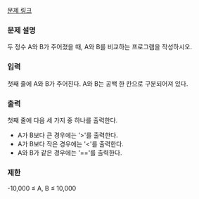 [문제 링크](https://www.acmicpc.net/problem/1330)

### 문제 설명

<p>두 정수 A와 B가 주어졌을 때, A와 B를 비교하는 프로그램을 작성하시오.</p>

### 입력

<p>첫째 줄에 A와 B가 주어진다. A와 B는 공백 한 칸으로 구분되어져 있다.</p>

### 출력

<p>첫째 줄에 다음 세 가지 중 하나를 출력한다.</p>
<ul>
  <li>A가 B보다 큰 경우에는 '>'를 출력한다.</li>
  <li>A가 B보다 작은 경우에는 '<'를 출력한다.</li>
  <li>A와 B가 같은 경우에는 '=='를 출력한다.</li>
</ul>

### 제한

<p>-10,000 ≤ A, B ≤ 10,000</p>
